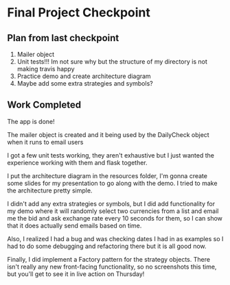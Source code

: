 #  Final Project Checkpoint

## Plan from last checkpoint

1. Mailer object
2. Unit tests!!! Im not sure why but the structure of my directory is not making travis happy
3. Practice demo and create architecture diagram 
4. Maybe add some extra strategies and symbols?

## Work Completed

The app is done! 

The mailer object is created and it being used by the DailyCheck object when it runs to email users

I got a few unit tests working, they aren't exhaustive but I just wanted the experience working with them and flask together.

I put the architecture diagram in the resources folder, I'm gonna create some slides for my presentation to go along with the demo. I tried to make the architecture pretty simple.

I didn't add any extra strategies or symbols, but I did add functionality for my demo where it will randomly select two currencies from a list and email me the bid and ask exchange rate every 10 seconds for them, so I can show that it does actually send emails based on time. 

Also, I realized I had a bug and was checking dates I had in as examples so I had to do some debugging and refactoring there but it is all good now. 

Finally, I did implement a Factory pattern for the strategy objects. There isn't really any new front-facing functionality, so no screenshots this time, but you'll get to see it in live action on Thursday!
